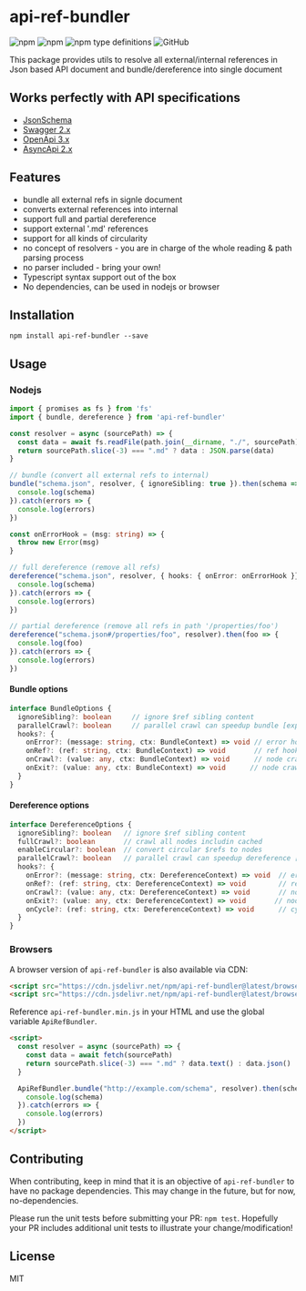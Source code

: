 # api-ref-bundler
<img alt="npm" src="https://img.shields.io/npm/v/api-ref-bundler"> <img alt="npm" src="https://img.shields.io/npm/dm/api-ref-bundler?label=npm"> <img alt="npm type definitions" src="https://img.shields.io/npm/types/api-ref-bundler"> <img alt="GitHub" src="https://img.shields.io/github/license/udamir/api-ref-bundler">

This package provides utils to resolve all external/internal references in Json based API document and bundle/dereference into single document

## Works perfectly with API specifications

- [JsonSchema](https://json-schema.org/draft/2020-12/json-schema-core.html)
- [Swagger 2.x](https://github.com/swagger-api/swagger-spec/blob/master/versions/2.0.md)
- [OpenApi 3.x](https://github.com/OAI/OpenAPI-Specification/blob/main/versions/3.0.3.md)
- [AsyncApi 2.x](https://www.asyncapi.com/docs/specifications/v2.4.0)

## Features
- bundle all external refs in signle document
- converts external references into internal
- support full and partial dereference
- support external '.md' references
- support for all kinds of circularity
- no concept of resolvers - you are in charge of the whole reading & path parsing process
- no parser included - bring your own!
- Typescript syntax support out of the box
- No dependencies, can be used in nodejs or browser

## Installation
```SH
npm install api-ref-bundler --save
```

## Usage

### Nodejs
```ts
import { promises as fs } from 'fs'
import { bundle, dereference } from 'api-ref-bundler'

const resolver = async (sourcePath) => {
  const data = await fs.readFile(path.join(__dirname, "./", sourcePath), "utf8")
  return sourcePath.slice(-3) === ".md" ? data : JSON.parse(data)      
}

// bundle (convert all external refs to internal)
bundle("schema.json", resolver, { ignoreSibling: true }).then(schema => {
  console.log(schema)
}).catch(errors => {
  console.log(errors)
})

const onErrorHook = (msg: string) => {
  throw new Error(msg)
}

// full dereference (remove all refs)
dereference("schema.json", resolver, { hooks: { onError: onErrorHook }}).then(schema => {
  console.log(schema)
}).catch(errors => {
  console.log(errors)
})

// partial dereference (remove all refs in path '/properties/foo')
dereference("schema.json#/properties/foo", resolver).then(foo => {
  console.log(foo)
}).catch(errors => {
  console.log(errors)
})

```

#### Bundle options
```ts
interface BundleOptions {
  ignoreSibling?: boolean     // ignore $ref sibling content
  parallelCrawl?: boolean     // parallel crawl can speedup bundle [experimental]
  hooks?: {
    onError?: (message: string, ctx: BundleContext) => void // error hook
    onRef?: (ref: string, ctx: BundleContext) => void       // ref hook
    onCrawl?: (value: any, ctx: BundleContext) => void      // node crawl hook
    onExit?: (value: any, ctx: BundleContext) => void      // node crawl exit hook
  }
}
```

#### Dereference options
```ts
interface DereferenceOptions {
  ignoreSibling?: boolean   // ignore $ref sibling content
  fullCrawl?: boolean       // crawl all nodes includin cached
  enableCircular?: boolean  // convert circular $refs to nodes
  parallelCrawl?: boolean   // parallel crawl can speedup dereference [experimental]
  hooks?: {
    onError?: (message: string, ctx: DereferenceContext) => void  // error hook
    onRef?: (ref: string, ctx: DereferenceContext) => void        // ref hook
    onCrawl?: (value: any, ctx: DereferenceContext) => void       // node crawl hook
    onExit?: (value: any, ctx: DereferenceContext) => void       // node crawl exit hook
    onCycle?: (ref: string, ctx: DereferenceContext) => void      // cycle refs hook
  }
}
```

### Browsers

A browser version of `api-ref-bundler` is also available via CDN:
```html
<script src="https://cdn.jsdelivr.net/npm/api-ref-bundler@latest/browser/api-ref-bundler.es.js"></script>
<script src="https://cdn.jsdelivr.net/npm/api-ref-bundler@latest/browser/api-ref-bundler.umd.js"></script>
```

Reference `api-ref-bundler.min.js` in your HTML and use the global variable `ApiRefBundler`.
```HTML
<script>
  const resolver = async (sourcePath) => {
    const data = await fetch(sourcePath)
    return sourcePath.slice(-3) === ".md" ? data.text() : data.json()
  }

  ApiRefBundler.bundle("http://example.com/schema", resolver).then(schema => {
    console.log(schema)
  }).catch(errors => {
    console.log(errors)
  })  
</script>
```

## Contributing
When contributing, keep in mind that it is an objective of `api-ref-bundler` to have no package dependencies. This may change in the future, but for now, no-dependencies.

Please run the unit tests before submitting your PR: `npm test`. Hopefully your PR includes additional unit tests to illustrate your change/modification!

## License

MIT
